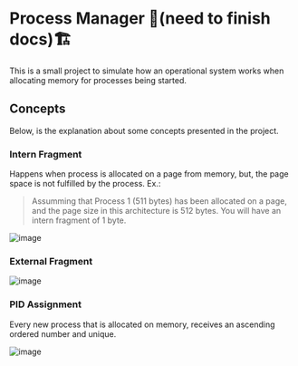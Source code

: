# Process Manager 🚧(need to finish docs)🏗️

This is a small project to simulate how an operational system works when allocating memory for processes being started.

## Concepts

Below, is the explanation about some concepts presented in the project.

### Intern Fragment

Happens when process is allocated on a page from memory, but, the page space is not fulfilled by the process. Ex.:

> Assumming that Process 1 (511 bytes) has been allocated on a page, and the page size in this architecture is 512 bytes. You will have an intern fragment of 1 byte.

![image](https://user-images.githubusercontent.com/61251953/122653593-f6cec400-d11b-11eb-9233-21247d0e7586.png)

### External Fragment

![image](https://user-images.githubusercontent.com/61251953/122653691-aa37b880-d11c-11eb-926f-72aea148850a.png)

### PID Assignment

Every new process that is allocated on memory, receives an ascending ordered number and unique.

![image](https://user-images.githubusercontent.com/61251953/122653618-267dcc00-d11c-11eb-9b31-99211b82b2c6.png)

